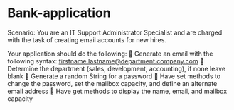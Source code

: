 # Bank-application
Scenario: You are an IT Support Administrator Specialist and are charged with the task of creating email accounts for new hires.   

Your application should do the following: 
 Generate an email with the following syntax: firstname.lastname@department.company.com 
 Determine the department (sales, development, accounting), if none leave blank 
 Generate a random String for a password 
 Have set methods to change the password, set the mailbox capacity, and define an alternate email address 
 Have get methods to display the name, email, and mailbox capacity 
